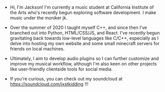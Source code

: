  - Hi, I'm Jackson! I'm currently a music student at California Institute of the Arts who's recently begun exploring 
software development. I make music under the moniker jk.

 - Over the summer of 2020 I taught myself C++, and since then I've branched out into Python, HTML/CSS/JS, 
and React. I've recently begun gravitating back towards low-level languages like C/C++, especially as I delve into hosting
my own website and some small minecraft servers for friends on local machines. 


 - Ultimately, I aim to develop audio plugins so  I can further customize and improve my musical workflow, although 
I'm also keen on other projects like user-friendly clientside tools for social media. 

- If you're curious, you can check out my soundcloud at https://soundcloud.com/jxstkidding !!!
